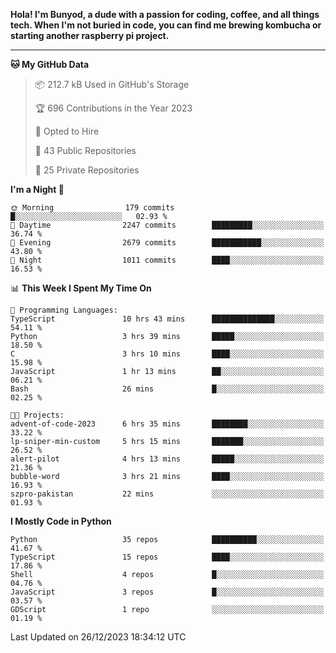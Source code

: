 <p>
<b>Hola! I'm Bunyod, a dude with a passion for coding, coffee, and all things tech. When I'm not buried in code, you can find me brewing kombucha or starting another raspberry pi project.</b>
</p>

---

<!--START_SECTION:waka-->
**🐱 My GitHub Data** 

> 📦 212.7 kB Used in GitHub's Storage 
 > 
> 🏆 696 Contributions in the Year 2023
 > 
> 💼 Opted to Hire
 > 
> 📜 43 Public Repositories 
 > 
> 🔑 25 Private Repositories 
 > 
**I'm a Night 🦉** 

```text
🌞 Morning                179 commits         █░░░░░░░░░░░░░░░░░░░░░░░░   02.93 % 
🌆 Daytime                2247 commits        █████████░░░░░░░░░░░░░░░░   36.74 % 
🌃 Evening                2679 commits        ███████████░░░░░░░░░░░░░░   43.80 % 
🌙 Night                  1011 commits        ████░░░░░░░░░░░░░░░░░░░░░   16.53 % 
```


📊 **This Week I Spent My Time On** 

```text
💬 Programming Languages: 
TypeScript               10 hrs 43 mins      ██████████████░░░░░░░░░░░   54.11 % 
Python                   3 hrs 39 mins       █████░░░░░░░░░░░░░░░░░░░░   18.50 % 
C                        3 hrs 10 mins       ████░░░░░░░░░░░░░░░░░░░░░   15.98 % 
JavaScript               1 hr 13 mins        ██░░░░░░░░░░░░░░░░░░░░░░░   06.21 % 
Bash                     26 mins             █░░░░░░░░░░░░░░░░░░░░░░░░   02.25 % 

🐱‍💻 Projects: 
advent-of-code-2023      6 hrs 35 mins       ████████░░░░░░░░░░░░░░░░░   33.22 % 
lp-sniper-min-custom     5 hrs 15 mins       ███████░░░░░░░░░░░░░░░░░░   26.52 % 
alert-pilot              4 hrs 13 mins       █████░░░░░░░░░░░░░░░░░░░░   21.36 % 
bubble-word              3 hrs 21 mins       ████░░░░░░░░░░░░░░░░░░░░░   16.93 % 
szpro-pakistan           22 mins             ░░░░░░░░░░░░░░░░░░░░░░░░░   01.93 % 
```

**I Mostly Code in Python** 

```text
Python                   35 repos            ██████████░░░░░░░░░░░░░░░   41.67 % 
TypeScript               15 repos            ████░░░░░░░░░░░░░░░░░░░░░   17.86 % 
Shell                    4 repos             █░░░░░░░░░░░░░░░░░░░░░░░░   04.76 % 
JavaScript               3 repos             █░░░░░░░░░░░░░░░░░░░░░░░░   03.57 % 
GDScript                 1 repo              ░░░░░░░░░░░░░░░░░░░░░░░░░   01.19 % 
```




 Last Updated on 26/12/2023 18:34:12 UTC
<!--END_SECTION:waka-->
